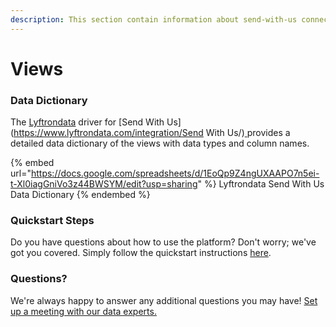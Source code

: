 ```yaml
---
description: This section contain information about send-with-us connector views information
---
```


# Views

### Data Dictionary

The [Lyftrondata](https://www.lyftrondata.com/) driver for [Send With Us](https://www.lyftrondata.com/integration/Send With Us/)[ ](https://www.lyftrondata.com/integration/send-with-us/)provides a detailed data dictionary of the views with data types and column names.

{% embed url="https://docs.google.com/spreadsheets/d/1EoQp9Z4ngUXAAPO7n5ei-t-Xl0iagGniVo3z44BWSYM/edit?usp=sharing" %}
Lyftrondata Send With Us Data Dictionary
{% endembed %}

### Quickstart Steps

Do you have questions about how to use the platform? Don't worry; we've got you covered. Simply follow the quickstart instructions [here](../../../../quickstart-steps.md).

### Questions? <a href="#questions" id="questions"></a>

We're always happy to answer any additional questions you may have! [Set up a meeting with our data experts.](https://www.lyftrondata.com/book-a-meeting/)


